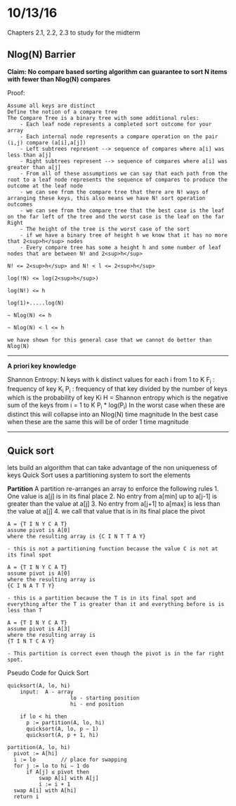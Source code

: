 # 10/13/16

Chapters 2.1, 2.2, 2.3 to study for the midterm

## Nlog(N) Barrier

**Claim: No compare based sorting algorithm can guarantee to sort N items with fewer than Nlog(N) compares**

Proof:
```
Assume all keys are distinct
Define the notion of a compare tree
The Compare Tree is a binary tree with some additional rules:
	- Each leaf node represents a completed sort outcome for your array
	- Each internal node represents a compare operation on the pair (i,j) compare (a[i],a[j])
	- Left subtrees represent --> sequence of compares where a[i] was less than a[j]
	- Right subtrees represent --> sequence of compares where a[i] was greater than a[j]
	- From all of these assumptions we can say that each path from the root to a leaf node represents the sequence of compares to produce the outcome at the leaf node
	- we can see from the compare tree that there are N! ways of arranging these keys, this also means we have N! sort operation outcomes
	- we can see from the compare tree that the best case is the leaf on the far left of the tree and the worst case is the leaf on the far Right
	- The height of the tree is the worst case of the sort
	- if we have a binary tree of height h we know that it has no more that 2<sup>h</sup> nodes
	- Every compare tree has some a height h and some number of leaf nodes that are between N! and 2<sup>h</sup>

N! <= 2<sup>h</sup> and N! < l <= 2<sup>h</sup>

log(!N) <= log(2<sup>h</sup>)

log(N!) <= h

log(1)+.....log(N)

~ Nlog(N) <= h

~ Nlog(N) < l <= h

we have shown for this general case that we cannot do better than Nlog(N)

```

---

**A priori key knowledge**

Shannon Entropy: N keys with k distinct values
for each i from 1 to K
F<sub>i</sub> : frequency of key K<sub>i</sub>
P<sub>i</sub> : frequency of that key divided by the number of keys which is the probability of key Ki
H = Shannon entropy which is the negative sum of the keys from i = 1 to K P<sub>i</sub> * log(P<sub>i</sub>)
In the worst case when these are distinct this will collapse into an Nlog(N) time magnitude
In the best case when these are the same this will be of order 1 time magnitude


---

## Quick sort
lets build an algorithm that can take advantage of the non uniqueness of keys
Quick Sort uses a partitioning system to sort the elements

**Partition**
A partition re-arranges an array to enforce the following rules
	1. One value is a[j] is in its final place
	2. No entry from a[min] up to a[j-1] is greater than the value at a[j]
	3. No entry from a[j+1] to a[max] is less than the value at a[j]
	4. we call that value that is in its final place the pivot

```
A = {T I N Y C A T}
assume pivot is A[0]
where the resulting array is {C I N T T A Y}

- this is not a partitioning function because the value C is not at its final spot

```

```
A = {T I N Y C A T}
assume pivot is A[0]
where the resulting array is
{C I N A T T Y}

- this is a partition because the T is in its final spot and everything after the T is greater than it and everything before is is less than T
```

```
A = {T I N Y C A T}
assume pivot is A[3]
where the resulting array is
{T I N T C A Y}

- This partition is correct even though the pivot is in the far right spot.

```

Pseudo Code for Quick Sort

```
quicksort(A, lo, hi)
	input:	A - array
					lo - starting position
					hi - end position

	if lo < hi then
      p := partition(A, lo, hi)
      quicksort(A, lo, p – 1)
      quicksort(A, p + 1, hi)

partition(A, lo, hi)
  pivot := A[hi]
  i := lo        // place for swapping
  for j := lo to hi – 1 do
      if A[j] ≤ pivot then
          swap A[i] with A[j]
          i := i + 1
  swap A[i] with A[hi]
  return i
```
